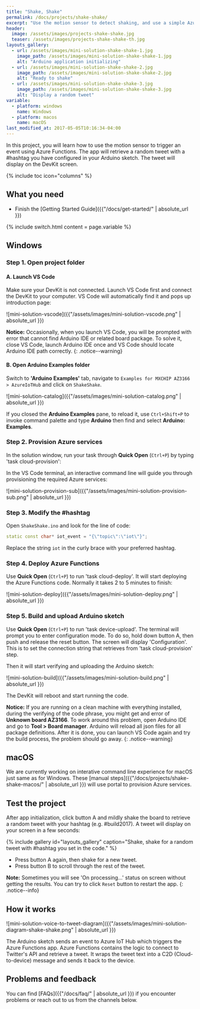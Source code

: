 ```yaml
---
title: "Shake, Shake"
permalink: /docs/projects/shake-shake/
excerpt: "Use the motion sensor to detect shaking, and use a simple Azure Functions app to find a random tweet with a #hashtag."
header:
  image: /assets/images/projects-shake-shake.jpg
  teaser: /assets/images/projects-shake-shake-th.jpg
layouts_gallery:
  - url: /assets/images/mini-solution-shake-shake-1.jpg
    image_path: /assets/images/mini-solution-shake-shake-1.jpg
    alt: "Arduino application initializing"
  - url: /assets/images/mini-solution-shake-shake-2.jpg
    image_path: /assets/images/mini-solution-shake-shake-2.jpg
    alt: "Ready to shake"
  - url: /assets/images/mini-solution-shake-shake-3.jpg
    image_path: /assets/images/mini-solution-shake-shake-3.jpg
    alt: "Display a random tweet"
variable:
  - platform: windows
    name: Windows
  - platform: macos
    name: macOS
last_modified_at: 2017-05-05T10:16:34-04:00
---
```


In this project, you will learn how to use the motion sensor to trigger an event using Azure Functions. The app will retrieve a random tweet with a #hashtag you have configured in your Arduino sketch. The tweet will display on the DevKit screen.

{% include toc icon="columns" %}

## What you need

* Finish the [Getting Started Guide]({{"/docs/get-started/" | absolute_url }})

{% include switch.html content = page.variable %}

## Windows

### Step 1. Open project folder

#### A. Launch VS Code

Make sure your DevKit is not connected. Launch VS Code first and connect the DevKit to your computer. VS Code will automatically find it and pops up introduction page:

![mini-solution-vscode]({{"/assets/images/mini-solution-vscode.png" | absolute_url }})

**Notice:** Occasionally, when you launch VS Code, you will be prompted with error that cannot find Arduino IDE or related board package. To solve it, close VS Code, launch Arduino IDE once and VS Code should locate Arduino IDE path correctly.
{: .notice--warning}

#### B. Open Arduino Examples folder

Switch to **'Arduino Examples'** tab, navigate to `Examples for MXCHIP AZ3166 > AzureIoTHub` and click on `ShakeShake`.

![mini-solution-catalog]({{"/assets/images/mini-solution-catalog.png" | absolute_url }})

If you closed the **Arduino Examples** pane, to reload it, use `Ctrl+Shift+P` to invoke command palette and type **Arduino** then find and select **Arduino: Examples**.

### Step 2. Provision Azure services

In the solution window, run your task through **Quick Open** (`Ctrl+P`) by typing 'task cloud-provision':

In the VS Code terminal, an interactive command line will guide you through provisioning the required Azure services:

![mini-solution-provision-sub]({{"/assets/images/mini-solution-provision-sub.png" | absolute_url }})

### Step 3. Modify the #hashtag

Open `ShakeShake.ino` and look for the line of code:

```cpp
static const char* iot_event = "{\"topic\":\"iot\"}";
```

Replace the string `iot` in the curly brace with your preferred hashtag.

### Step 4. Deploy Azure Functions

Use **Quick Open** (`Ctrl+P`) to run 'task cloud-deploy'. It will start deploying the Azure Functions code. Normally it takes 2 to 5 minutes to finish:

![mini-solution-deploy]({{"/assets/images/mini-solution-deploy.png" | absolute_url }})

### Step 5. Build and upload Arduino sketch

Use **Quick Open** (`Ctrl+P`) to run 'task device-upload'. The terminal will prompt you to enter configuration mode. To do so, hold down button A, then push and release the reset button. The screen will display 'Configuration'. This is to set the connection string that retrieves from 'task cloud-provision' step.

Then it will start verifying and uploading the Arduino sketch:

![mini-solution-build]({{"/assets/images/mini-solution-build.png" | absolute_url }})

The DevKit will reboot and start running the code.

**Notice:** If you are running on a clean machine with everything installed, during the verifying of the code phrase, you might get and error of **Unknown board AZ3166**. To work around this problem, open Arduino IDE and go to **Tool > Board manager**. Arduino will reload all json files for all package definitions. After it is done, you can launch VS Code again and try the build process, the problem should go away.
{: .notice--warning}

## macOS

We are currently working on interative command line experience for macOS just same as for Windows. These [manual steps]({{"/docs/projects/shake-shake-macos/" | absolute_url }}) will use portal to provision Azure services.

## Test the project

After app initialization, click button A and mildly shake the board to retrieve a random tweet with your hashtag (e.g. #build2017). A tweet will display on your screen in a few seconds:

{% include gallery id="layouts_gallery" caption="Shake, shake for a random tweet with #hashtag you set in the code." %}

- Press button A again, then shake for a new tweet.
- Press button B to scroll through the rest of the tweet.

**Note:** Sometimes you will see 'On processing...' status on screen without getting the results. You can try to click `Reset` button to restart the app.
{: .notice--info}

## How it works

![mini-solution-voice-to-tweet-diagram]({{"/assets/images/mini-solution-diagram-shake-shake.png" | absolute_url }})

The Arduino sketch sends an event to Azure IoT Hub which triggers the Azure Functions app. Azure Functions contains the logic to connect to Twitter's API and retrieve a tweet. It wraps the tweet text into a C2D (Cloud-to-device) message and sends it back to the device.

## Problems and feedback

You can find [FAQs]({{"/docs/faq/" | absolute_url }}) if you encounter problems or reach out to us from the channels below.